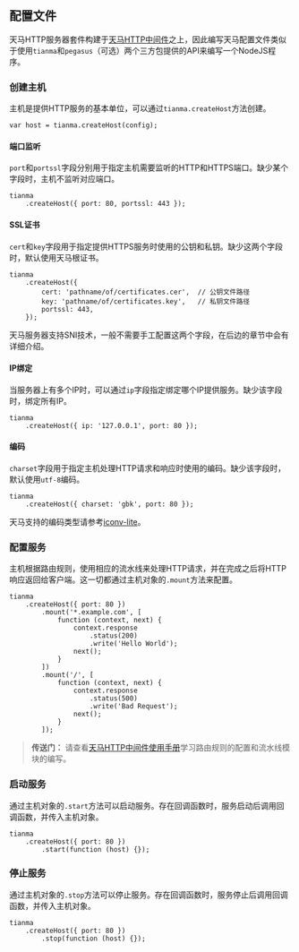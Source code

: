 配置文件
-------------------

天马HTTP服务器套件构建于[天马HTTP中间件](http://nqdeng.github.io/pegasus/)之上，因此编写天马配置文件类似于使用`tianma`和`pegasus`（可选）两个三方包提供的API来编写一个NodeJS程序。

### 创建主机

主机是提供HTTP服务的基本单位，可以通过`tianma.createHost`方法创建。

	var host = tianma.createHost(config);

#### 端口监听

`port`和`portssl`字段分别用于指定主机需要监听的HTTP和HTTPS端口。缺少某个字段时，主机不监听对应端口。

	tianma
		.createHost({ port: 80, portssl: 443 });

#### SSL证书

`cert`和`key`字段用于指定提供HTTPS服务时使用的公钥和私钥。缺少这两个字段时，默认使用天马根证书。

	tianma
		.createHost({
			cert: 'pathname/of/certificates.cer',  // 公钥文件路径
			key: 'pathname/of/certificates.key',   // 私钥文件路径
			portssl: 443,
		});

天马服务器支持SNI技术，一般不需要手工配置这两个字段，在后边的章节中会有详细介绍。

#### IP绑定

当服务器上有多个IP时，可以通过`ip`字段指定绑定哪个IP提供服务。缺少该字段时，绑定所有IP。

	tianma
		.createHost({ ip: '127.0.0.1', port: 80 });

#### 编码

`charset`字段用于指定主机处理HTTP请求和响应时使用的编码。缺少该字段时，默认使用`utf-8`编码。

	tianma
		.createHost({ charset: 'gbk', port: 80 });

天马支持的编码类型请参考[iconv-lite](https://github.com/ashtuchkin/iconv-lite#supported-encodings)。

### 配置服务

主机根据路由规则，使用相应的流水线来处理HTTP请求，并在完成之后将HTTP响应返回给客户端。这一切都通过主机对象的`.mount`方法来配置。

	tianma
		.createHost({ port: 80 })
			.mount('*.example.com', [
				function (context, next) {
					context.response
						.status(200)
						.write('Hello World');
					next();
				}
			])
			.mount('/', [
				function (context, next) {
					context.response
						.status(500)
						.write('Bad Request');
					next();
				}
			]);

>	**传送门：** 请查看[天马HTTP中间件使用手册](http://nqdeng.github.io/pegasus/)学习路由规则的配置和流水线模块的编写。

### 启动服务

通过主机对象的`.start`方法可以启动服务。存在回调函数时，服务启动后调用回调函数，并传入主机对象。

	tianma
		.createHost({ port: 80 })
			.start(function (host) {});

### 停止服务

通过主机对象的`.stop`方法可以停止服务。存在回调函数时，服务停止后调用回调函数，并传入主机对象。

	tianma
		.createHost({ port: 80 })
			.stop(function (host) {});
